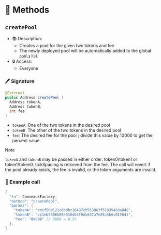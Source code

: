 # 📜 Methods

## `createPool`

- 📚 Description: 
  - Creates a pool for the given two tokens and fee
  - The newly deployed pool will be automatically added to the global [`pools`](settings.md#pools) list.
- 🔒 Access: 
  - Everyone

### 🖊️ Signature

```java
@External
public Address createPool (
  Address tokenA,
  Address tokenB,
  int fee
)
```

- `tokenA`: One of the two tokens in the desired pool
- `tokenB`: The other of the two tokens in the desired pool
- `fee`: The desired fee for the pool ; divide this value by 10000 to get the percent value

> [!NOTE]
> `tokenA` and `tokenB` may be passed in either order: token0/token1 or token1/token0. tickSpacing is retrieved from the fee. The call will revert if the pool already exists, the fee is invalid, or the token arguments are invalid.

</div>
</div>


### 🧪 Example call

```java
{
  "to": ConvexusFactory,
  "method": "createPool",
  "params": {
    "tokenA": "cxcf50d121c8bdbc16437cb569863f51039480a848",
    "tokenB": "cx1eb5386b85e310dd3f0db647a7e85a5b6a015642",
    "fee": "0xbb8" // 3000 = 0.3%
  },
}
```
